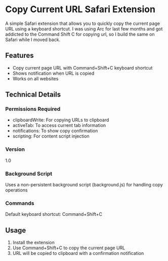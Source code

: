 # Copy Current URL Safari Extension

A simple Safari extension that allows you to quickly copy the current page URL using a keyboard shortcut. I was using Arc for last few months and got addicted to the Command Shift C for copying url, so I build the same on Safari while I moved back.

## Features

- Copy current page URL with Command+Shift+C keyboard shortcut
- Shows notification when URL is copied
- Works on all websites

## Technical Details

### Permissions Required
- clipboardWrite: For copying URLs to clipboard
- activeTab: To access current tab information
- notifications: To show copy confirmation
- scripting: For content script injection

### Version
1.0

### Background Script
Uses a non-persistent background script (background.js) for handling copy operations

### Commands
Default keyboard shortcut: Command+Shift+C

## Usage
1. Install the extension
2. Use Command+Shift+C to copy the current page URL
3. URL will be copied to clipboard with a confirmation notification
